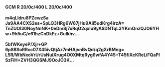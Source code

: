 #### GCM R 20/0c/400 L 20/0c/400
**m4qLldru8PZewzSa**<br/>**Ja9AA4CXS2es+SpLQ3HRg6W87jHu9Aii5udKrg4irzA=**<br/>**TnZUOl30NoyNnNK+0eDm8j7oRqO2qxlu9yASDNTqL3YKmQnzQJO6YHw+9h5uC/c61hzCnDkFz+GuIkhv...**<br/><br/>
**5bfWKeyeP/Xjr+GP**<br/>**6p8BSoRRcc07X45ivQtjAz7mHAjvnBvQd/q2gXrBMng=**<br/>**L5R/WbNxoVrUrUsNuiXrug4O0XMtqRyg6wfA4Y45+T45fiXcKReLiFQaPlSzFiH+ZVH3QGSMJ9OoJO3K...**